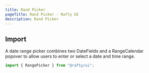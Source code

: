 ```yaml
---
title: Rand Picker
pageTitle: Rand Picker - Rafty UI
description: Rand Picker
---
```


## Import

A date range picker combines two DateFields and a RangeCalendar popover to allow users to enter or select a date and time range.

```jsx
import { RangePicker } from "@rafty/ui";
```
